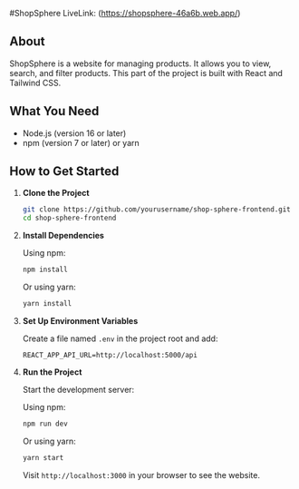 #ShopSphere
LiveLink: (https://shopsphere-46a6b.web.app/)

## About

ShopSphere is a website for managing products. It allows you to view, search, and filter products. This part of the project is built with React and Tailwind CSS.

## What You Need

- Node.js (version 16 or later)
- npm (version 7 or later) or yarn

## How to Get Started

1. **Clone the Project**

    ```bash
    git clone https://github.com/yourusername/shop-sphere-frontend.git
    cd shop-sphere-frontend
    ```

2. **Install Dependencies**

    Using npm:
    ```bash
    npm install
    ```

    Or using yarn:
    ```bash
    yarn install
    ```

3. **Set Up Environment Variables**

    Create a file named `.env` in the project root and add:

    ```env
    REACT_APP_API_URL=http://localhost:5000/api
    ```

4. **Run the Project**

    Start the development server:

    Using npm:
    ```bash
    npm run dev
    ```

    Or using yarn:
    ```bash
    yarn start
    ```

    Visit `http://localhost:3000` in your browser to see the website.